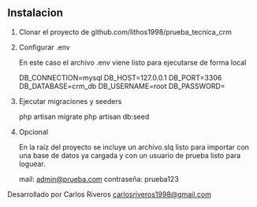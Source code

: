 ## Instalacion

1. Clonar el proyecto de github.com/lithos1998/prueba_tecnica_crm

2. Configurar .env

	En este caso el archivo .env viene listo para ejecutarse de forma local

	DB_CONNECTION=mysql
	DB_HOST=127.0.0.1
	DB_PORT=3306
	DB_DATABASE=crm_db 
	DB_USERNAME=root
	DB_PASSWORD=

3. Ejecutar migraciones y seeders

	php artisan migrate
	php artisan db:seed

4. Opcional

	En la raíz del proyecto se incluye un archivo.slq listo para importar con una base de datos ya cargada y con un usuario de prueba listo para loguear. 
	
	mail: admin@prueba.com
	contraseña: prueba123

Desarrollado por Carlos Riveros carlosriveros1998@gmail.com


